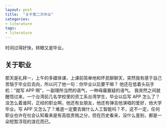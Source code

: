 ```yaml
---
layout: post
title:  "关于第二次毕业"
categories:
- literature
tags:
- literature
---
```


时间过得好快，转眼又是毕业。
<!---more--->

## 关于职业
那天是礼拜一，上午的多媒体课，上课前简单地和怀民聊聊天，突然我有感于自己苦恼于毕业后去向，所以问了他一句：你毕业以后要干嘛？
他还在低着头玩手机：“就写 APP 啊”，一副理所当然的语气，一种毋庸置疑的语气。
我突然之间就醒悟过来，一个台湾前几名学校里的资工系台湾学生，毕业以后写 APP 怎么了？没怎么着谁阿，正经的职业啊，他还有女朋友，他还有弹吉他演唱的爱好，他大学毕业。写 APP 又怎么了？难道一定要去做什么人工智能吗？不，这不一定，任何职业也许在社会认知看来是有高低贵贱之分，但在历史看来，没什么差别，都是一朵短暂浮现的浪花而已。
